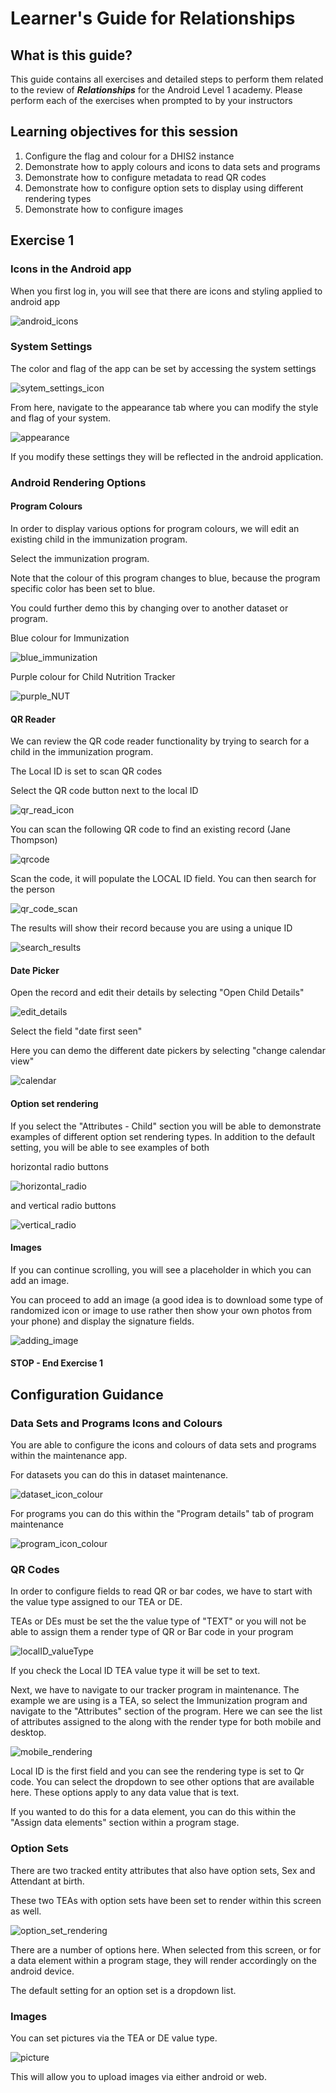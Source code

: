 # Learner's Guide for Relationships

## What is this guide?

This guide contains all exercises and detailed steps to perform them related to the review of ***Relationships*** for the Android Level 1 academy. Please perform each of the exercises when prompted to by your instructors

## Learning objectives for this session

1. Configure the flag and colour for a DHIS2 instance
2. Demonstrate how to apply colours and icons to data sets and programs
3. Demonstrate how to configure metadata to read QR codes
4. Demonstrate how to configure option sets to display using different rendering types
5. Demonstrate how to configure images

## Exercise 1

### Icons in the Android app

When you first log in, you will see that there are icons and styling applied to android app

![android_icons](images/vizconfig/android_icons.jpg)

### System Settings

The color and flag of the app can be set by accessing the system settings

![sytem_settings_icon](images/vizconfig/system_settings_icon.png)

From here, navigate to the appearance tab where you can modify the style and flag of your system.

![appearance](images/vizconfig/system_settings.png)

If you modify these settings they will be reflected in the android application.

### Android Rendering Options

#### Program Colours

In order to display various options for program colours, we will edit an existing child in the immunization program.

Select the immunization program.

Note that the colour of this program changes to blue, because the program specific color has been set to blue.

You could further demo this by changing over to another dataset or program.

Blue colour for Immunization

![blue_immunization](images/vizconfig/blue_immunization.jpg)

Purple colour for Child Nutrition Tracker

![purple_NUT](images/vizconfig/purple_NUT.jpg)

#### QR Reader

We can review the QR code reader functionality by trying to search for a child in the immunization program.

The Local ID is set to scan QR codes

Select the QR code button next to the local ID

![qr_read_icon](images/vizconfig/qr_read_icon.png)

You can scan the following QR code to find an existing record (Jane Thompson)

![qrcode](images/vizconfig/qr_code.png)

Scan the code, it will populate the LOCAL ID field. You can then search for the person

![qr_code_scan](images/vizconfig/qr_code_scan.png)

The results will show their record because you are using a unique ID

![search_results](images/vizconfig/search_results.png)

#### Date Picker

Open the record and edit their details by selecting "Open Child Details"

![edit_details](images/vizconfig/edit_details.png)

Select the field "date first seen"

Here you can demo the different date pickers by selecting "change calendar view"

![calendar](images/vizconfig/calendar_view.png)

#### Option set rendering

If you select the "Attributes - Child" section you will be able to demonstrate examples of different option set rendering types. In addition to the default setting, you will be able to see examples of both

horizontal radio buttons

![horizontal_radio](images/vizconfig/horizontal_radio.png)

and vertical radio buttons

![vertical_radio](images/vizconfig/vertical_radio.png)

#### Images

If you can continue scrolling, you will see a placeholder in which you can add an image.

You can proceed to add an image (a good idea is to download some type of randomized icon or image to use rather then show your own photos from your phone) and display the signature fields.

![adding_image](images/vizconfig/adding_image.png)

#### STOP - End Exercise 1

## Configuration Guidance

### Data Sets and Programs Icons and Colours

You are able to configure the icons and colours of data sets and programs within the maintenance app. 

For datasets you can do this in dataset maintenance.

![dataset_icon_colour](images/vizconfig/dataset_icon_colour.png)

For programs you can do this within the "Program details" tab of program maintenance

![program_icon_colour](images/vizconfig/program_icon_colour.png)

### QR Codes

In order to configure fields to read QR or bar codes, we have to start with the value type assigned to our TEA or DE.

TEAs or DEs must be set the the value type of "TEXT" or you will not be able to assign them a render type of QR or Bar code in your program

![localID_valueType](images/vizconfig/localID_valueType.png)

If you check the Local ID TEA value type it will be set to text.

Next, we have to navigate to our tracker program in maintenance. The example we are using is a TEA, so select the Immunization program and navigate to the "Attributes" section of the program. Here we can see the list of attributes assigned to the along with the render type for both mobile and desktop. 

![mobile_rendering](images/vizconfig/mobile_rendering.png)

Local ID is the first field and you can see the rendering type is set to Qr code. You can select the dropdown to see other options that are available here. These options apply to any data value that is text.

If you wanted to do this for a data element, you can do this within the "Assign data elements" section within a program stage.

### Option Sets

There are two tracked entity attributes that also have option sets, Sex and Attendant at birth.

These two TEAs with option sets have been set to render within this screen as well. 

![option_set_rendering](images/vizconfig/option_set_rendering.png)

There are a number of options here. When selected from this screen, or for a data element within a program stage, they will render accordingly on the android device.

The default setting for an option set is a dropdown list.

### Images

You can set pictures via the TEA or DE value type.

![picture](images/vizconfig/picture.png)

This will allow you to upload images via either android or web.